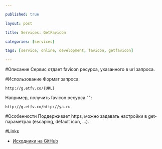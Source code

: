 ```yaml
---

published: true

layout: post

title: Services: GetFavicon

categories: [services]

tags: [service, online, development, favicon, getfavicon]

---
```


#Описание
Сервис отдает favicon ресурса, указанного в url запроса.

#Использование
Формат запроса:
```
http://g.etfv.co/{URL}
```
Например, получить favicon ресурса "[](http://ya.ru)":
```
http://g.etfv.co/http://ya.ru
```
#Особенности
Поддерживает https, можно задавать настройки в get-параметрах (escaping, default icon, ...).

#Links
*   [Исходники на GitHub](https://github.com/potatolondon/getfavicon)
